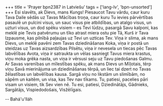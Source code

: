 +++
title = 'Prayer bpn2387 in Latviešu'
tags = ['lang-lv', 'bpn-unsorted']
+++
Esi slavēts, ak Dievs, mans Kungs! Piesaucot Tavu vārdu, caur kuru Tava Daile sēdās uz Tavas Mācības troņa, caur kuru Tu ievies pārvērtības pasaulē un pulcini visus, un sauc visus pie atbildības, un atalgo visus, un uzturi visus, un dod spēku visiem – es Tevi lūdzu, pasargā Savu kalponi, kas meklē pie Tevis patvērumu un tīko atrast miera ostu pie Tā, Kurš ir Tava Izpausme, kas pilnībā paļaujas uz Tevi un uzticas Tev.
Viņa ir slima, ak mans Dievs, un meklē pavēni zem Tavas dziedināšanas Koka, viņa ir postā un steidzas uz Tavas aizsardzības Pilsētu, viņa ir nevesela un tiecas pēc Tavas labvēlības Avota, viņa ir satraukta un vēlas sasniegt Tavus miera krastus, viņu moka grēka nasta, un viņa ir vērsusi seju uz Tavu piedošanas Galmu. Ar Savas varenības un mīlestības spēku, ak mans Dievs un Mīļotais, tērp viņu Savā mierinājuma un dziedināšanas tērpā, un liec tai dzert no Tavas žēlastības un labvēlības kausa. Sargā viņu no likstām un slimībām, no sāpēm un kaitēm, un visa, kas Tev nav tīkams.
Tu, patiesi, pacelies pāri visam un visiem, tik Sev vien nē. Tu esi, patiesi, Dziedinātājs, Gādnieks, Sargātājs, Vispiedodošais, Visžēlīgais.

-- Bahá'u'lláh
